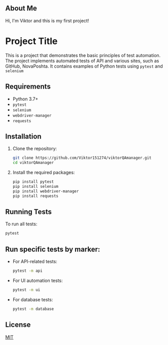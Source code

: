 
## About Me
Hi, I'm Viktor and this is my first project!


# Project Title

This is a project that demonstrates the basic principles of test automation. The project implements automated tests of API and various sites, such as GitHub, NovaPoshta. It contains examples of Python tests using `pytest` and `selenium`

## Requirements

- Python 3.7+
- `pytest`
- `selenium`
- `webdriver-manager`
- `requests`

## Installation

1. Clone the repository:
    ```sh
    git clone https://github.com/Viktor151274/viktorQAmanager.git
    cd viktorQAmanager
    ```
2. Install the required packages:
    ```sh
    pip install pytest
    pip install selenium
    pip install webdriver-manager
    pip install requests
    ```

## Running Tests

To run all tests:
   
```sh
pytest
```

## Run specific tests by marker:
   - For API-related tests:
     ```bash
     pytest -m api
     ```
   - For UI automation tests:
     ```bash
     pytest -m ui
     ```
   - For database tests:
     ```bash
     pytest -m database
     ```

## License

[MIT](https://choosealicense.com/licenses/mit/)